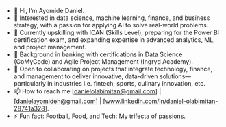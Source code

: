 - 👋 Hi, I’m Ayomide Daniel.
- 👀 Interested in data science, machine learning, finance, and business strategy, with a passion for applying AI to solve real-world problems.
- 🌱 Currently upskilling with ICAN (Skills Level), preparing for the Power BI certification exam, and expanding expertise in advanced analytics, ML, and project management.
- 💼 Background in banking with certifications in Data Science (GoMyCode) and Agile Project Management (Ingryd Academy).
- 💞️ Open to collaborating on projects that integrate technology, finance, and management to deliver innovative, data-driven solutions—particularly in industries i.e. fintech, sports, culinary innovation, etc.
- 📫 How to reach me [danielolabimitan@gmail.com] | [danielayomideh@gmail.com] | [www.linkedin.com/in/daniel-olabimitan-28741a328].
- ⚡ Fun fact: Football, Food, and Tech: My trifecta of passions.

<!---
Sukonmi/Sukonmi is a ✨ special ✨ repository because its `README.md` (this file) appears on your GitHub profile.
You can click the Preview link to take a look at your changes.
--->
